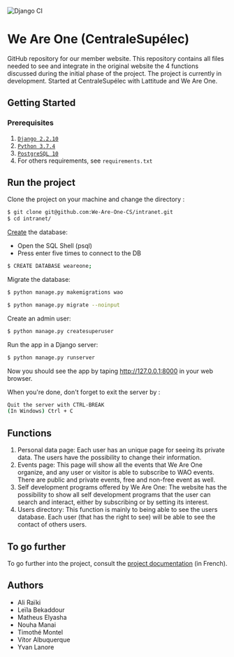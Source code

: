 ![Django CI](https://github.com/We-Are-One-CS/intranet/workflows/Django%20CI/badge.svg)
# We Are One (CentraleSupélec)

GitHub repository for our member website. This repository contains all files needed to see and integrate in the original website the 4 functions discussed during the initial phase of the project. 
The project is currently in development. Started at CentraleSupélec with Lattitude and We Are One.

## Getting Started

### Prerequisites 


1. [`Django 2.2.10`](https://docs.djangoproject.com/en/3.0/releases/2.2.10/)
2. [`Python 3.7.4`](https://www.python.org/downloads/release/python-374/)
3. [`PostgreSQL 10`](https://www.postgresql.org/download/)
3. For others requirements, see `requirements.txt`

## Run the project

Clone  the project on your machine and change the directory : 
```bash
$ git clone git@github.com:We-Are-One-CS/intranet.git
$ cd intranet/
```
[Create](https://www.guru99.com/postgresql-create-database.html) the database:
- Open the SQL Shell (psql)
- Press enter five times to connect to the DB

```bash
$ CREATE DATABASE weareone;
```

Migrate the database: 

```bash
$ python manage.py makemigrations wao 

$ python manage.py migrate --noinput
```

Create an admin user: 

```bash
$ python manage.py createsuperuser
```

Run the app in a Django server: 

```bash
$ python manage.py runserver
```

Now you should see the app by taping http://127.0.0.1:8000 in your web browser. 


When you're done, don't forget to exit the server by : 

```bash
Quit the server with CTRL-BREAK
(In Windows) Ctrl + C
```

## Functions
1. Personal data page: Each user has an unique page for seeing its private data. The users have the possibility to change their information.
2. Events page: This page will show all the events that We Are One organize, and any user or visitor is able to subscribe to WAO events. There are public and private events, free and non-free event as well.
3. Self development programs offered by We Are One: The website has the possibility to show all self development programs that the user can search and interact, either by subscribing or by setting its interest.
4. Users directory: This function is mainly to being able to see the users database. Each user (that has the right to see) will be able to see the contact of others users.

## To go further
To go further into the project, consult the [project documentation](https://we-are-one-cs.github.io/docs/) (in French).

## Authors
- Ali Raïki
- Leïla Bekaddour
- Matheus Elyasha
- Nouha Manai
- Timothé Montel
- Vítor Albuquerque
- Yvan Lanore
